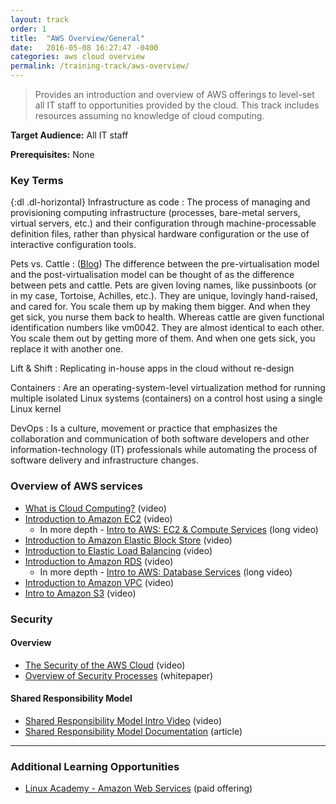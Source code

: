 ```yaml
---
layout: track
order: 1
title:  "AWS Overview/General"
date:   2016-05-08 16:27:47 -0400
categories: aws cloud overview
permalink: /training-track/aws-overview/
---
```


> Provides an introduction and overview of AWS offerings to level-set all IT staff to opportunities provided by the cloud.
> This track includes resources assuming no knowledge of cloud computing.

**Target Audience:** All IT staff

**Prerequisites:** None

### Key Terms

{:dl .dl-horizontal}
Infrastructure as code
: The process of managing and provisioning computing infrastructure (processes, bare-metal servers, virtual servers, etc.) and their configuration through machine-processable definition files, rather than physical hardware configuration or the use of interactive configuration tools.

Pets vs. Cattle
: ([Blog](https://blog.engineyard.com/2014/pets-vs-cattle)) The difference between the pre-virtualisation model and the post-virtualisation model can be thought of as the difference between pets and cattle. Pets are given loving names, like pussinboots (or in my case, Tortoise, Achilles, etc.). They are unique, lovingly hand-raised, and cared for. You scale them up by making them bigger. And when they get sick, you nurse them back to health. Whereas cattle are given functional identification numbers like vm0042. They are almost identical to each other. You scale them out by getting more of them. And when one gets sick, you replace it with another one.

Lift & Shift
: Replicating in-house apps in the cloud without re-design

Containers
: Are an operating-system-level virtualization method for running multiple isolated Linux systems (containers) on a control host using a single Linux kernel

DevOps
: Is a culture, movement or practice that emphasizes the collaboration and communication of both software developers and other information-technology (IT) professionals while automating the process of software delivery and infrastructure changes.


### Overview of AWS services

* [What is Cloud Computing?](https://www.youtube.com/watch?v=jOhbTAU4OPI) (video)
* [Introduction to Amazon EC2](https://www.youtube.com/watch?v=TsRBftzZsQo) (video)
    * In more depth - [Intro to AWS: EC2 & Compute Services](https://www.youtube.com/watch?v=XjcefjUyBvc) (long video)
* [Introduction to Amazon Elastic Block Store](https://www.youtube.com/watch?v=DKftR47Ljvw) (video)
* [Introduction to Elastic Load Balancing](https://www.youtube.com/watch?v=oEcEqN8PeeI) (video)
* [Introduction to Amazon RDS](https://www.youtube.com/watch?v=yjH10T3Miag) (video)
    * In more depth - [Intro to AWS: Database Services](https://www.youtube.com/watch?v=eKyS9rvbj40) (long video)
* [Introduction to Amazon VPC](https://www.youtube.com/watch?v=jcyZmj6Ywh4) (video)
* [Intro to Amazon S3](https://www.youtube.com/watch?v=Yyraql9A_Rc) (video)

### Security

#### Overview
* [The Security of the AWS Cloud](https://www.youtube.com/watch?feature=player_embedded&v=OEK7mHn4JLs) (video)
* [Overview of Security Processes](http://d0.awsstatic.com/whitepapers/Security/AWS%20Security%20Whitepaper.pdf) (whitepaper)

#### Shared Responsibility Model
* [Shared Responsibility Model Intro Video](https://www.youtube.com/watch?v=U632-ND7dKQ) (video)
* [Shared Responsibility Model Documentation](https://aws.amazon.com/compliance/shared-responsibility-model/) (article)

---

### Additional Learning Opportunities
* [Linux Academy - Amazon Web Services](https://linuxacademy.com/amazon-web-services) (paid offering)
